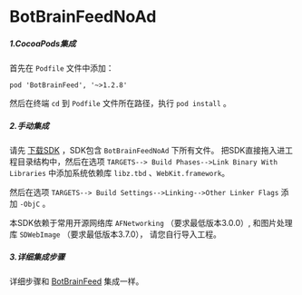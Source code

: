 # BotBrainFeedNoAd

##### 1.CocoaPods集成
首先在 `Podfile` 文件中添加：

```
pod 'BotBrainFeed', '~>1.2.8'
```

然后在终端 `cd` 到 `Podfile` 文件所在路径，执行 `pod install` 。

##### 2.手动集成

请先 [下载SDK](https://github.com/BotBrain/BotBrainFeedNoAd) ，SDK包含 `BotBrainFeedNoAd` 下所有文件。
把SDK直接拖入进工程目录结构中，然后在选项 `TARGETS--> Build Phases-->Link Binary With Libraries` 中添加系统依赖库 `libz.tbd` 、`WebKit.framework`。

然后在选项 `TARGETS--> Build Settings-->Linking-->Other Linker Flags` 添加 `-ObjC` 。

本SDK依赖于常用开源网络库 `AFNetworking` （要求最低版本3.0.0）, 和图片处理库 `SDWebImage` （要求最低版本3.7.0）， 请您自行导入工程。

##### 3.详细集成步骤

详细步骤和 [BotBrainFeed](https://github.com/BotBrain/BotBrainFeed) 集成一样。


